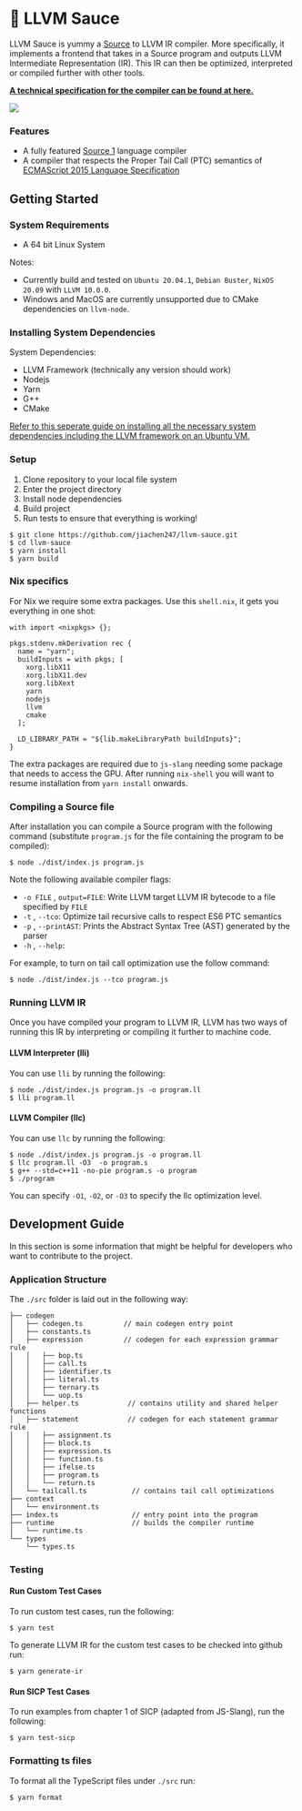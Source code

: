 # :rocket: LLVM Sauce 
 
LLVM Sauce is yummy a [Source](https://source-academy.github.io/source/) to LLVM IR compiler.
More specifically, it implements a frontend that takes in a Source program and outputs LLVM Intermediate Representation (IR).
This IR can then be optimized, interpreted or compiled further with other tools.
 
**[A technical specification for the compiler can be found at here.](https://github.com/jiachen247/llvm-sauce/blob/master/specification.pdf)**
 
![](https://i.imgur.com/NExfvra.png)
 
### Features
- A fully featured [Source 1](https://source-academy.github.io/source/source_1/) language compiler
- A compiler that respects the Proper Tail Call (PTC) semantics of [ECMAScript 2015 Language Specification](https://262.ecma-international.org/6.0/#sec-preparefortailcall)
 
## Getting Started
 
### System Requirements
- A 64 bit Linux System
 
Notes:
- Currently build and tested on `Ubuntu 20.04.1`, `Debian Buster`, `NixOS 20.09` with `LLVM 10.0.0`.
- Windows and MacOS are currently unsupported due to CMake dependencies on `llvm-node`.
 
### Installing System Dependencies

System Dependencies:
- LLVM Framework (technically any version should work)
- Nodejs
- Yarn
- G++
- CMake
 
[Refer to this seperate guide on installing all the necessary system dependencies including the LLVM framework on an Ubuntu VM.](https://gist.github.com/jiachen247/d6e85aedd34fa570284dd981ae3f00bb)
 
### Setup
1. Clone repository to your local file system
2. Enter the project directory 
3. Install node dependencies
4. Build project
5. Run tests to ensure that everything is working!
 
```
$ git clone https://github.com/jiachen247/llvm-sauce.git
$ cd llvm-sauce
$ yarn install
$ yarn build
```

### Nix specifics

For Nix we require some extra packages. Use this `shell.nix`, it gets you everything in one shot:
```
with import <nixpkgs> {};

pkgs.stdenv.mkDerivation rec {
  name = "yarn";
  buildInputs = with pkgs; [
    xorg.libX11
    xorg.libX11.dev
    xorg.libXext
    yarn
    nodejs
    llvm
    cmake
  ];

  LD_LIBRARY_PATH = "${lib.makeLibraryPath buildInputs}";
}
```
The extra packages are required due to `js-slang` needing some package that needs to access the GPU.
After running `nix-shell` you will want to resume installation from `yarn install` onwards.
 
### Compiling a Source file
After installation you can compile a Source program with the following command (substitute `program.js` for the file containing the program to be compiled):
```
$ node ./dist/index.js program.js
```
 
Note the following available compiler flags:
 
- `-o FILE` , `output=FILE`: Write LLVM target LLVM IR bytecode to a file specified by `FILE`
- `-t` , `--tco`:  Optimize tail recursive calls to respect ES6 PTC semantics
- `-p` , `--printAST`: Prints the Abstract Syntax Tree (AST) generated by the parser
- `-h` , `--help`: 
 
For example, to turn on tail call optimization use the follow command:
```
$ node ./dist/index.js --tco program.js
```
 
### Running LLVM IR
Once you have compiled your program to LLVM IR, LLVM has two ways of running this IR by interpreting or compiling it further to machine code.
 
#### LLVM Interpreter (lli)
You can use `lli` by running the following:
```
$ node ./dist/index.js program.js -o program.ll
$ lli program.ll
```
 
#### LLVM Compiler (llc)
You can use `llc` by running the following:
```
$ node ./dist/index.js program.js -o program.ll
$ llc program.ll -O3  -o program.s
$ g++ --std=c++11 -no-pie program.s -o program
$ ./program
```
You can specify `-O1`, `-O2`, or `-O3` to specify the llc optimization level.
 
## Development Guide
In this section is some information that might be helpful for developers who want to contribute to the project.
 
### Application Structure
The `./src` folder is laid out in the following way:
 
```
├── codegen
│   ├── codegen.ts          // main codegen entry point
│   ├── constants.ts
│   ├── expression          // codegen for each expression grammar rule
│   │   ├── bop.ts
│   │   ├── call.ts
│   │   ├── identifier.ts
│   │   ├── literal.ts
│   │   ├── ternary.ts
│   │   └── uop.ts
│   ├── helper.ts            // contains utility and shared helper functions
│   ├── statement            // codegen for each statement grammar rule
│   │   ├── assignment.ts
│   │   ├── block.ts
│   │   ├── expression.ts
│   │   ├── function.ts
│   │   ├── ifelse.ts
│   │   ├── program.ts
│   │   └── return.ts
│   └── tailcall.ts           // contains tail call optimizations
├── context
│   └── environment.ts
├── index.ts                  // entry point into the program   
├── runtime                   // builds the compiler runtime
│   └── runtime.ts
└── types
    └── types.ts
```
 
### Testing
 
#### Run Custom Test Cases
To run custom test cases, run the following:
 
```
$ yarn test
```
 
To generate LLVM IR for the custom test cases to be checked into github run:
 
```
$ yarn generate-ir
```
 
#### Run SICP Test Cases
To run examples from chapter 1 of SICP (adapted from JS-Slang), run the following:
 
```
$ yarn test-sicp
```
 
### Formatting ts files
To format all the TypeScript files under `./src` run:
 
```
$ yarn format
```
